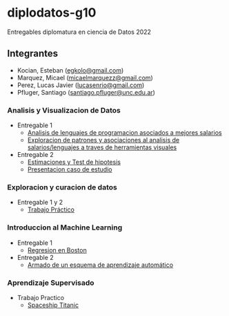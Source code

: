 # diplodatos-g10
Entregables diplomatura en ciencia de Datos 2022

## Integrantes
- Kocian, Esteban (egkolo@gmail.com)
- Marquez, Micael (micaelmarquezz@gmail.com)
- Perez, Lucas Javier (lucasenrio@gmail.com)
- Pfluger, Santiago (santiago.pfluger@unc.edu.ar)

### Analisis y Visualizacion de Datos
- Entregable 1
    - [Analisis de lenguajes de programacion asociados a mejores salarios](/ayvd/Grupo_10_AyVD_Entregable_Parte_1.ipynb)
    - [Exploracion de patrones y asociaciones al analisis de salarios/lenguajes a traves de herramientas visuales](/ayvd/Grupo_10_AyVD_Entregable_Parte_1.ipynb)
- Entregable 2
    - [Estimaciones y Test de hipotesis](/ayvd/Grupo_10_AyVD_Entregable_Parte_2.ipynb)
    - [Presentacion caso de estudio](/ayvd/Entregable_AyVD.pdf)

### Exploracion y curacion de datos
- Entregable 1 y 2
    - [Trabajo Práctico](/eycd/Grupo_10_EyCD_Entregable_Parte_1_y_2.ipynb)

### Introduccion al Machine Learning
- Entregable 1
    - [Regresion en Boston](/introml/Grupo_10_IntroML_Entregable_Parte_1.ipynb)
- Entregable 2
    - [Armado de un esquema de aprendizaje automático](/introml/Grupo_10_IntroML_Entregable_Parte_2.ipynb)

### Aprendizaje Supervisado
- Trabajo Practico 
    - [Spaceship Titanic](/Aprendizaje%20Supervisado)
    
